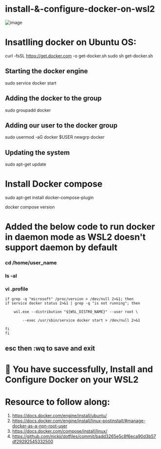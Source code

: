 # install-&-configure-docker-on-wsl2

![image](https://user-images.githubusercontent.com/55047333/234491283-42b051e1-a497-4a09-9651-9f85705015f2.png)

# Insatlling docker on Ubuntu OS:

curl -fsSL https://get.docker.com -o get-docker.sh
sudo sh get-docker.sh

## Starting the docker engine 

sudo service docker start

## Adding the docker to the group
sudo groupadd docker

## Adding our user to the docker group
sudo usermod -aG docker $USER
newgrp docker

## Updating the system 
sudo apt-get update 

# Install Docker compose
sudo apt-get install docker-compose-plugin

docker compose version

# Added the below code to run docker in daemon mode as WSL2 doesn't support daemon by default

### cd /home/user_name 
### ls -al 
### vi .profile


    if grep -q "microsoft" /proc/version > /dev/null 2>&1; then 
    if service docker status 2>&1 | grep -q "is not running"; then
    
        wsl.exe --distribution "${WSL_DISTRO_NAME}" --user root \
        
            --exec /usr/sbin/service docker start > /dev/null 2>&1
            
    fi
    fi


## esc then :wq to save and exit 

# 📢 You have successfully, Install and Configure Docker on your WSL2

# Resource to follow along:

1. https://docs.docker.com/engine/install/ubuntu/
2. https://docs.docker.com/engine/install/linux-postinstall/#manage-docker-as-a-non-root-user
3. https://docs.docker.com/compose/install/linux/
4. https://github.com/nickjj/dotfiles/commit/badd3265e5c8f6eca90d3b57df29292545332500
